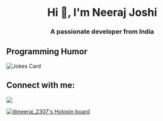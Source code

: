 
<h1 align="center">Hi 👋, I'm Neeraj Joshi</h1>
<h3 align="center">A passionate developer from India</h3>

## Programming Humor
![Jokes Card](https://readme-jokes.vercel.app/api)

## Connect with me:
<p align="left">

<a href = "https://www.linkedin.com/in/neeraj-joshi-15919019a/"><img src="https://img.icons8.com/fluent/48/000000/linkedin.png"/></a>
</p>

[![@neeraj_2307's Holopin board](https://holopin.io/api/user/board?user=neeraj_2307)](https://holopin.io/@neeraj_2307)
<!--
**Neeraj-2307/Neeraj-2307** is a ✨ _special_ ✨ repository because its `README.md` (this file) appears on your GitHub profile.

Here are some ideas to get you started:

- 🔭 I’m currently working on ...
- 🌱 I’m currently learning ...
- 👯 I’m looking to collaborate on ...
- 🤔 I’m looking for help with ...
- 💬 Ask me about ...
- 📫 How to reach me: ...
- 😄 Pronouns: ...
- ⚡ Fun fact: ...
-->
